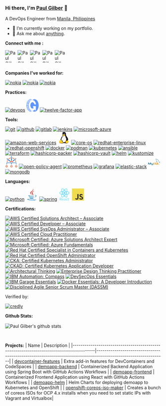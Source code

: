 ### Hi there, I'm [Paul Gilber](https://www.linkedin.com/in/paul-gilber/) 👋

A DevOps Engineer from [Manila, Philippines](https://g.co/kgs/xmdsSW)

- 🔭 I’m currently working on my portfolio.
- 💬 Ask me about [anything](https://github.com/paul-gilber/paul-gilber/issues).

**Connect with me :**
<p align="left" style="display:inline">
<!-- Linked In -->
<a href="https://www.linkedin.com/in/paul-gilber/" target="_blank">
<img align="left" alt="Paul Gilber | LinkedIn" width="40" height="40"  src="https://www.vectorlogo.zone/logos/linkedin/linkedin-icon.svg" />
</a>
<!-- GitHub -->
<a href="https://github.com/paul-gilber" target="_blank">
<img align="left" alt="Paul Gilber | GitHub" width="40" height="40"  src="https://www.vectorlogo.zone/logos/github/github-icon.svg"/>
</a>
<!-- Upwork -->
<a href="https://www.upwork.com/freelancers/~01661e6f3b6e80ee4e" target="_blank">
<img align="left" alt="Paul Gilber | Upwork" width="40" height="40"  src="https://www.vectorlogo.zone/logos/upwork/upwork-tile.svg" />
</a>
<!-- Gitlab -->
<a href="https://gitlab.com/paul.gilber" target="_blank">
<img align="left" alt="Paul Gilber | Gitlab" width="40" height="40"  src="https://www.vectorlogo.zone/logos/gitlab/gitlab-icon.svg"/>
</a>
<!-- StackOverflow -->
<a href="https://stackoverflow.com/users/22839235/paul-gilber" target="_blank">
<img align="left" alt="Paul Gilber | StackOverflow" width="40" height="40"  src="https://www.vectorlogo.zone/logos/stackoverflow/stackoverflow-icon.svg" />
</a>
</p>
<br/>
<br/>
<br/>

**Companies I've worked for:**
<p align="left" style="display:inline">
<!-- ING -->
<a href="https://www.linkedin.com/company/ing/" target="_blank"><img src="https://media.licdn.com/dms/image/D4E0BAQEzlL9vyovZuw/company-logo_200_200/0/1691398577240/ing_logo?e=1707350400&v=beta&t=rBXkjCLgdSf2Hu_0SpiAMoWWBOkyEkmL_0rEJyDs6Q0" alt="nokia" width="40" height="40"/></a>
<!-- IBM -->
<a href="https://www.linkedin.com/company/ibm/" target="_blank"><img src="https://media.licdn.com/dms/image/D560BAQGiz5ecgpCtkA/company-logo_200_200/0/1688684715866/ibm_logo?e=1707350400&v=beta&t=JtPkWsBz07iBQZ-VG-7UWsza59O2K7xLMSOjZeWeuD4" alt="nokia" width="40" height="40"/></a>
<!-- Nokia -->
<a href="https://www.linkedin.com/company/nokia/" target="_blank"><img src="https://media.licdn.com/dms/image/C4E0BAQGL8hpduEqGKQ/company-logo_200_200/0/1677420438777/nokia_logo?e=1707350400&v=beta&t=P2nIuxbRU8FOLYnZ7_Q_Hl4ytUQnhieENahiMvpZNcA" alt="nokia" width="40" height="40"/></a>
</p>
<br/>

**Practices:**
<p align="left" style="display:inline">
<!-- DevOps -->
<a href="https://aws.amazon.com/devops/what-is-devops/" target="_blank"><img src="https://cdn.worldvectorlogo.com/logos/devops-2.svg" alt="devops" width="40" height="40"/></a>
<!-- GitOps -->
<a href="https://opengitops.dev/" target="_blank"><img src="https://raw.githubusercontent.com/cncf/artwork/master/projects/opengitops/icon/color/opengitops-icon-color.svg" alt="open-gitops" width="40<img" height="40"/></a>
<!-- Twelve-Factor App -->
<a href="https://12factor.net/" target="_blank"><img src="https://12factor.net/images/symbol.png" alt="twelve-factor-app" width="40" height="40"/></a>
</p>
<br/>

**Tools:**
<p align="left" style="display:inline">
<!-- Git -->
<a href="https://git-scm.com/" target="_blank"><img src="https://www.vectorlogo.zone/logos/git-scm/git-scm-icon.svg" alt="git" width="40" height="40"/></a>
<!-- GitHub -->
<a href="https://github.com/" target="_blank"><img src="https://www.vectorlogo.zone/logos/github/github-icon.svg" alt="github" width="40" height="40"/></a>
<!-- Gitlab -->
<a href="https://about.gitlab.com/" target="_blank"><img src="https://www.vectorlogo.zone/logos/gitlab/gitlab-icon.svg" alt="gitlab" width="40" height="40"/></a>  
<!-- Jenkins -->
<a href="https://www.jenkins.io/" target="_blank"><img src="https://www.vectorlogo.zone/logos/jenkins/jenkins-icon.svg" alt="jenkins" width="40" height="40"/></a>
<!-- Microsoft Azure -->
<a href="https://azure.microsoft.com/en-us" target="_blank"><img src="https://www.vectorlogo.zone/logos/microsoft_azure/microsoft_azure-icon.svg" alt="microsoft-azure" width="40" height="40"/></a>
<!-- Amazon Web Services -->
<a href="https://aws.amazon.com/" target="_blank"><img src="https://www.vectorlogo.zone/logos/amazon_aws/amazon_aws-icon.svg" alt="amazon-web-services" width="40" height="40"/></a>
<!-- Linux -->
<a href="https://www.linux.org/" target="_blank"><img src="https://raw.githubusercontent.com/devicons/devicon/master/icons/linux/linux-original.svg" alt="linux" width="40" height="40"/></a>  
<!-- CoreOS -->
<a href="https://fedoraproject.org/coreos/" target="_blank"><img src="https://www.vectorlogo.zone/logos/coreos/coreos-icon.svg" alt="core-os" width="40" height="40"/></a>
<!-- Red Hat Enterprise Linux -->
<a href="https://access.redhat.com/products/red-hat-enterprise-linux/" target="_blank"><img src="https://upload.wikimedia.org/wikipedia/commons/d/d8/Red_Hat_logo.svg" alt="redhat-enterprise-linux" width="40" height="40"/></a>
<!-- Red Hat OpenShift -->
<a href="https://www.redhat.com/en/technologies/cloud-computing/openshift" target="_blank"><img src="https://www.vectorlogo.zone/logos/openshift/openshift-icon.svg" alt="redhat-openshift" width="40" height="40"/></a>  
<!-- Docker -->
<a href="https://www.docker.com/" target="_blank"><img src="https://www.vectorlogo.zone/logos/docker/docker-tile.svg" alt="docker" width="40" height="40"/></a>
<!-- Podman -->
<a href="https://podman.io/" target="_blank"><img src="https://podman.io/logos/optimized/podman-3-logo-95w-90h.webp" alt="podman" width="40" height="40"/></a>
<!-- Kubernetes -->
<a href="https://kubernetes.io/" target="_blank"><img src="https://www.vectorlogo.zone/logos/kubernetes/kubernetes-icon.svg" alt="kubernetes" width="40" height="40"/></a>
<!-- Ansible -->
<a href="https://www.ansible.com/" target="_blank"><img src="https://www.vectorlogo.zone/logos/ansible/ansible-icon.svg" alt="ansible" width="40" height="40"/></a>
<!-- Terraform -->
<a href="https://www.terraform.io/" target="_blank"><img src="https://www.vectorlogo.zone/logos/terraformio/terraformio-icon.svg" alt="terraform" width="40" height="40"/></a>
<!-- Hashicorp Packer -->
<a href="https://www.packer.io/" target="_blank"><img src="https://www.vectorlogo.zone/logos/packerio/packerio-icon.svg" alt="hashicorp-packer" width="40" height="40"/></a>
<!-- Hashicorp Vault -->
<a href="https://www.vaultproject.io/" target="_blank"><img src="https://d1q6f0aelx0por.cloudfront.net/product-logos/library-vault-logo.png" alt="hashicorp-vault" width="40" height="40"/></a>
<!-- Helm -->
<a href="https://helm.sh/" target="_blank"><img src="https://www.vectorlogo.zone/logos/helmsh/helmsh-icon.svg" alt="helm" width="40" height="40"/></a>
<!-- Kustomize -->
<a href="https://kustomize.io/" target="_blank"><img src="https://res.cloudinary.com/canonical/image/fetch/f_auto,q_auto,fl_sanitize,w_60,h_60/https://dashboard.snapcraft.io/site_media/appmedia/2020/06/kustomize.png" alt="kustomize" width="40" height="40"/></a>
<!-- Kyverno -->
<a href="https://kyverno.io/" target="_blank"><img src="https://raw.githubusercontent.com/cncf/artwork/master/projects/kyverno/icon/color/kyverno-icon-color.svg" alt="kyverno" width="40" height="40"/></a>
<!-- Open Policy Agent -->
<a href="https://www.openpolicyagent.org/" target="_blank"><img src="https://www.vectorlogo.zone/logos/openpolicyagent/openpolicyagent-icon.svg" alt="open-policy-agent" width="40" height="40"/></a>
<!-- Prometheus -->
<a href="https://prometheus.io/" target="_blank"><img src="https://www.vectorlogo.zone/logos/prometheusio/prometheusio-icon.svg" alt="prometheus" width="40" height="40"/></a>
<!-- Grafana -->
<a href="https://grafana.com/" target="_blank"><img src="https://www.vectorlogo.zone/logos/grafana/grafana-icon.svg" alt="grafana" width="40" height="40"/></a>
<!-- Elastic Stack -->
<a href="https://www.elastic.co/" target="_blank"><img src="https://www.vectorlogo.zone/logos/elastic/elastic-icon.svg" alt="elastic-stack" width="40" height="40"/></a>
<!-- MySQL -->
<a href="https://www.mysql.com/" target="_blank"><img src="https://raw.githubusercontent.com/devicons/devicon/master/icons/mysql/mysql-original-wordmark.svg" alt="mysql" width="40" height="40"/></a>
<!-- MongoDB -->
<a href="https://www.mongodb.com/" target="_blank"><img src="https://www.vectorlogo.zone/logos/mongodb/mongodb-icon.svg" alt="mongodb" width="40" height="40"/></a>
</p>
<br/>

**Languages:**
<p align="left" style="display:inline">
<!-- Python -->
<a href="https://www.python.org/" target="_blank"><img src="https://www.vectorlogo.zone/logos/python/python-icon.svg" alt="python" width="40" height="40"/></a>
<!-- Java -->
<a href="https://www.java.com" target="_blank"><img src="https://raw.githubusercontent.com/devicons/devicon/master/icons/java/java-original.svg" alt="java" width="40" height="40"/></a> 
<!-- Spring -->
<a href="https://spring.io/" target="_blank"><img src="https://www.vectorlogo.zone/logos/springio/springio-icon.svg" alt="spring" width="40" height="40"/></a>
<!-- React -->
<a href="https://reactjs.org/" target="_blank"><img src="https://raw.githubusercontent.com/devicons/devicon/master/icons/react/react-original-wordmark.svg" alt="react" width="40" height="40"/></a>  
<!-- JavaScript -->
<a href="https://developer.mozilla.org/en-US/docs/Web/JavaScript" target="_blank"><img src="https://raw.githubusercontent.com/devicons/devicon/master/icons/javascript/javascript-original.svg" alt="javascript" width="40" height="40"/></a>  
</p>
<br/>

**Certifications:**
<p align="left" style="display:inline">
<!-- AWS Certified Solutions Architect – Associate -->
<a href="https://www.credly.com/badges/eb46949e-4c77-4da6-a385-448b8e308804" target="_blank"><img src="https://images.credly.com/size/680x680/images/0e284c3f-5164-4b21-8660-0d84737941bc/image.png" alt="AWS Certified Solutions Architect – Associate" width="70" height="70"/></a>
<!-- AWS Certified Developer – Associate -->
<a href="https://www.credly.com/badges/01ddc06c-b0c7-4e08-b7bd-eac826c51cf0" target="_blank"><img src="https://images.credly.com/size/680x680/images/b9feab85-1a43-4f6c-99a5-631b88d5461b/image.png" alt="AWS Certified Developer – Associate" width="70" height="70"/></a>
<!-- AWS Certified SysOps Administrator – Associate -->
<a href="https://www.credly.com/badges/b7478c5b-ff51-4a8e-89e0-f2902561cdd1" target="_blank"><img src="https://images.credly.com/size/680x680/images/f0d3fbb9-bfa7-4017-9989-7bde8eaf42b1/image.png" alt="AWS Certified SysOps Administrator – Associate" width="70" height="70"/></a>
<!-- AWS Certified Cloud Practitioner -->
<a href="https://www.credly.com/badges/2e5500e0-5d95-43da-b89b-e1f926414d65" target="_blank"><img src="https://images.credly.com/size/680x680/images/00634f82-b07f-4bbd-a6bb-53de397fc3a6/image.png" alt="AWS Certified Cloud Practitioner" width="70" height="70"/></a>
</p>

<p align="left" style="display:inline">
<!-- Microsoft Certified: Azure Solutions Architect Expert -->
<a href="https://www.credly.com/badges/44056695-e65d-45a2-bc5e-c53fc7657cbc" target="_blank"><img src="https://images.credly.com/size/680x680/images/987adb7e-49be-4e24-b67e-55986bd3fe66/azure-solutions-architect-expert-600x600.png" alt="Microsoft Certified: Azure Solutions Architect Expert" width="70" height="70"/></a>
<!-- Microsoft Certified: Azure Fundamentals -->
<a href="https://www.credly.com/badges/6ebcd2f5-03a2-468c-aaf2-055d4ec09370" target="_blank"><img src="https://images.credly.com/size/680x680/images/be8fcaeb-c769-4858-b567-ffaaa73ce8cf/image.png" alt="Microsoft Certified: Azure Fundamentals" width="70" height="70"/></a>
</p>

<p align="left" style="display:inline">
<!-- Red Hat Certified Specialist in Containers and Kubernetes -->
<a href="https://www.credly.com/badges/74c29c7a-b81b-4971-aea0-25f0f144ba65" target="_blank"><img src="https://images.credly.com/size/680x680/images/1dd8824f-d6b6-4967-906a-7bd3c0063fae/image.png" alt="Red Hat Certified Specialist in Containers and Kubernetes" width="70" height="70"/></a>
<!-- Red Hat Certified OpenShift Administrator -->
<a href="https://www.credly.com/badges/db5ecd2f-887d-49d1-a712-e664bda7d01d" target="_blank"><img src="https://images.credly.com/size/680x680/images/b6cf67d4-0533-495b-acfe-9d08bb50bef1/image.png" alt="Red Hat Certified OpenShift Administrator" width="70" height="70"/></a>
</p>

<p align="left" style="display:inline">
<!-- CKA: Certified Kubernetes Administrator -->
<a href="https://www.credly.com/badges/986d2e02-084d-4f61-aa6a-126019472f64" target="_blank"><img src="https://images.credly.com/size/680x680/images/8b8ed108-e77d-4396-ac59-2504583b9d54/cka_from_cncfsite__281_29.png" alt="CKA: Certified Kubernetes Administrator" width="70" height="70"/></a>
<!-- CKAD: Certified Kubernetes Application Developer -->
<a href="https://www.credly.com/badges/cccb81ca-cc93-4e49-a07a-90b06510713f" target="_blank"><img src="https://images.credly.com/size/680x680/images/f88d800c-5261-45c6-9515-0458e31c3e16/ckad_from_cncfsite.png" alt="CKAD: Certified Kubernetes Application Developer" width="70" height="70"/></a>
</p>

<p align="left" style="display:inline">
<!-- Architectural Thinking -->
<a href="https://www.credly.com/badges/060c3b5e-2c65-499d-93e2-273a5cc15648" target="_blank"><img src="https://images.credly.com/size/680x680/images/e6a6d587-cc85-4e3a-9ce0-08c06677bf1b/Architectural-Thinking.png" alt="Architectural Thinking" width="70" height="70"/></a>
<!-- Enterprise Design Thinking Practitioner -->
<a href="https://www.credly.com/badges/ea46ff0f-2234-4feb-8830-6317be2bb80b" target="_blank"><img src="https://images.credly.com/size/680x680/images/bc08972c-3c7d-4b99-82a0-c94bcca36674/Badges_v8-07_Practitioner.png" alt="Enterprise Design Thinking Practitioner" width="70" height="70"/></a>
<!-- IBM Automation: Compass -->
<a href="https://www.credly.com/badges/307f0695-75f7-4ca4-b954-5f36376209e5" target="_blank"><img src="https://images.credly.com/size/680x680/images/9b150a97-28c5-44b1-9f69-7f610b3e0284/IBM_Automation_Compass.png" alt="IBM Automation: Compass" width="70" height="70"/></a>
<!-- DevSecOps Essentials -->
<a href="https://www.credly.com/badges/17a21665-116a-42ca-9883-0752bb5c55ca" target="_blank"><img src="https://images.credly.com/size/680x680/images/6fcae0c0-78b7-48c5-a414-5d21665b2250/DevSecOps-Essentials.png" alt="DevSecOps Essentials" width="70" height="70"/></a>
<!-- IBM Garage Essentials -->
<a href="https://www.credly.com/badges/dbf66516-3941-4c86-837b-bf1f1df58ae8" target="_blank"><img src="https://images.credly.com/size/680x680/images/fb718a87-6d0d-4a6d-8068-677f1bec78f2/IBM_Garage_Essentials.png" alt="IBM Garage Essentials" width="70" height="70"/></a>
<!-- Docker Essentials: A Developer Introduction -->
<a href="https://www.credly.com/badges/c092e941-b6f8-4282-bf81-dea5042a983f" target="_blank"><img src="https://images.credly.com/size/680x680/images/08216781-93cb-4ba1-8110-8eb3401fa8ce/Docker_Essentials_-_ISDN.png" alt="Docker Essentials: A Developer Introduction" width="70" height="70"/></a>
</p>

<p align="left" style="display:inline">
<!-- Disciplined Agile Senior Scrum Master (DASSM) -->
<a href="https://www.credly.com/badges/3d24e1d8-ba52-4f59-8310-c0576a4ead9b" target="_blank"><img src="https://images.credly.com/size/680x680/images/7f24336c-35e8-4fb9-8d48-0636ee850323/DA_Senior_Scrum_Master_Badge.png" alt="Disciplined Agile Senior Scrum Master (DASSM)" width="70" height="70"/></a>
</p>

Verified by:
<p align="left" style="display:inline">
<!-- Credly -->
<a href="https://www.credly.com/users/paul-gilber.963a6cc5" target="_blank"><img src="https://images.credly.com/images/b685de69-03cf-402c-b8e3-62ecd0e2e949/large_blob.png" alt="credly" width="50" height="50"/></a>
</p>
<br/>

**Github Stats:**
<p>
<img align="center" src="https://github-readme-stats.vercel.app/api?username=paul-gilber&show_icons=true&include_all_commits=true&theme=dark" alt="Paul Gilber's github stats" />
</p>
<br/>

**Projects:**
| Name                                                                                    | Description                                                                                                    |
|-----------------------------------------------------------------------------------------|----------------------------------------------------------------------------------------------------------------|
| [devcontainer-features](https://github.com/paul-gilber/devcontainer-features)           | Extra add-in features for DevContainers and CodeSpaces                                                         |
| [demoapp-backend](https://github.com/paul-gilber/demoapp-backend)                       | Containerized Backend Application using Spring Boot with GitHub Actions Workflows                              |
| [demoapp-frontend](https://github.com/paul-gilber/demoapp-frontend)                     | Containerized Frontend Application using React with GitHub Actions Workflows                                   |
| [demoapp-helm](https://github.com/paul-gilber/demoapp-helm)                             | Helm Charts for deploying demoapp to Kubernetes and OpenShift                                                  |
| [openshift-coreos-iso-maker](https://github.com/paul-gilber/openshift-coreos-iso-maker) | Creates a bunch of coreos ISOs for OCP 4.x installs when you need to set static IPs with Vagrant and Virtualbox|

<br/>

<!--
**paul-gilber/paul-gilber** is a ✨ _special_ ✨ repository because its `README.md` (this file) appears on your GitHub profile.

Here are some ideas to get you started:

- 🔭 I’m currently working on ...
- 🌱 I’m currently learning ...
- 👯 I’m looking to collaborate on ...
- 🤔 I’m looking for help with ...
- 💬 Ask me about ...
- 📫 How to reach me: ...
- 😄 Pronouns: ...
- ⚡ Fun fact: ...
-->
